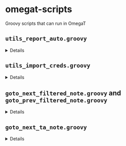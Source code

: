 # omegat-scripts
Groovy scripts that can run in OmegaT


## `utils_report_auto.groovy` 
<details>
  Reports how many segments are populated from <code>tm/auto</code> and <code>tm/enforce</code>. Data is output to the console, can be automatically copied as tab separated values to the clipboard, and exported to a tsv file inside the current project. 
</details>

## `utils_import_creds.groovy`
<details>
  This scripts adds credentials data from a plain text file to <code>credential.properties</code> in OmegaT config folder. The user selects the file via a file chooser dialog. Once the selected file is imported, its extension changes to <code>.done</code> and such processed file cannot be used again.
  
  The script also checks if the selected file is a binary file, and if it actually contains the expected credentials data. In case a wrong file is selected, the file chooser dialog appears again.  
  To simplify the check for the above conditions, selecting only one file at a time is possible.
</details>

## `goto_next_filtered_note.groovy` and `goto_prev_filtered_note.groovy`
<details>
  The scripts will activate the next/previous segment where the note contains text either defined in the file <code>&lt;project_folder&gt;/filtered_note.txt</code>, or, if the file is not found, in the scripts themselves (currently <code>XYZZZ</code>).
</details>

## `goto_next_ta_note.groovy`
<details>
  The script will activate the next segment which has a match in the first TMX file found in <code>&lt;project_folder&gt;/notes</code>. Works even without the plugin that shows T&A notes.
</details>
